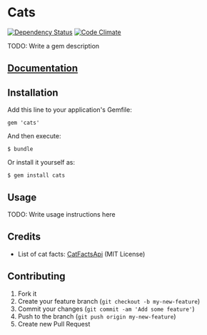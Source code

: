 # Cats
[![Dependency Status](https://gemnasium.com/thenickperson/cats.png)](https://gemnasium.com/thenickperson/cats)
[![Code Climate](https://codeclimate.com/github/thenickperson/cats.png)](https://codeclimate.com/github/thenickperson/cats)

TODO: Write a gem description

## [Documentation](http://rubydoc.info/github/thenickperson/cats/frames)

## Installation

Add this line to your application's Gemfile:

    gem 'cats'

And then execute:

    $ bundle

Or install it yourself as:

    $ gem install cats

## Usage

TODO: Write usage instructions here

## Credits
- List of cat facts: [CatFactsApi](https://github.com/pieces029/CatFactsApi)
  (MIT License)

## Contributing

1. Fork it
2. Create your feature branch (`git checkout -b my-new-feature`)
3. Commit your changes (`git commit -am 'Add some feature'`)
4. Push to the branch (`git push origin my-new-feature`)
5. Create new Pull Request
